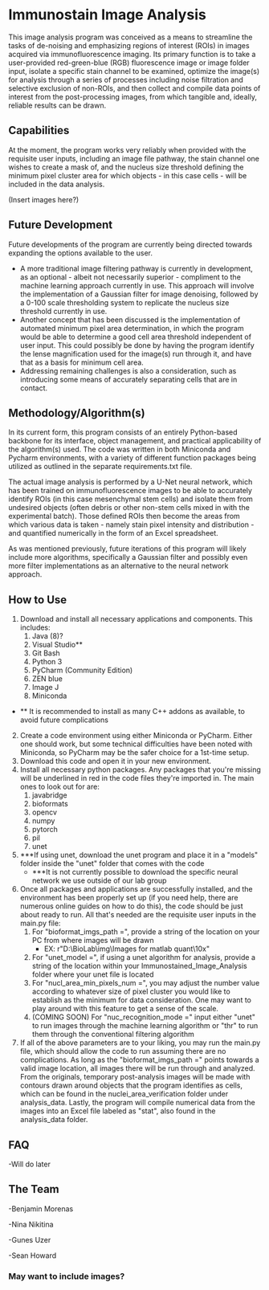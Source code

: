 # Immunostain Image Analysis

This image analysis program was conceived as a means to streamline the tasks of
de-noising and emphasizing regions of interest (ROIs) in images acquired via 
immunofluorescence imaging. Its primary function is to take a 
user-provided red-green-blue (RGB) fluorescence image or image folder input, 
isolate a specific stain channel to be examined, optimize the image(s) for analysis 
through a series of processes including noise filtration and selective exclusion 
of non-ROIs, and then collect and compile data points of interest from the 
post-processing images, from which tangible and, ideally, reliable results can be
drawn.

## Capabilities
At the moment, the program works very reliably when provided with the requisite
user inputs, including an image file pathway, the stain channel one wishes to
create a mask of, and the nucleus size threshold defining the minimum pixel cluster 
area for which objects - in this case cells - will be included in the data 
analysis. 

(Insert images here?)

## Future Development
Future developments of the program are currently being directed towards expanding 
the options available to the user.
- A more traditional image filtering pathway is
  currently in development, as an optional - albeit not necessarily superior - 
  compliment to the machine learning approach currently in use. This approach will
  involve the implementation of a Gaussian filter for image denoising, followed by 
  a 0-100 scale thresholding system to replicate the nucleus size threshold
  currently in use.
- Another concept that has been discussed is the implementation of automated
  minimum pixel area determination, in which the program would be able to
  determine a good cell area threshold independent of user input. This could 
  possibly be done by having the program identify the lense magnification used 
  for the image(s) run through it, and have that as a basis for minimum cell area.
- Addressing remaining challenges is also a consideration, such as introducing
  some means of accurately separating cells that are in contact.


## Methodology/Algorithm(s)
In its current form, this program consists of an entirely Python-based backbone
for its interface, object management, and practical applicability of the 
algorithm(s) used. The code was written in both Miniconda and Pycharm environments,
with a variety of different function packages being utilized as outlined in the 
separate requirements.txt file.

The actual image analysis is performed by a U-Net neural 
network, which has been trained on immunofluorescence images to be able to
accurately identify ROIs (in this case mesenchymal stem cells) and isolate them
from undesired objects (often debris or other non-stem cells mixed in with the
experimental batch). Those defined ROIs then become the areas from which various
data is taken - namely stain pixel intensity and distribution - and quantified
numerically in the form of an Excel spreadsheet.

As was mentioned previously, future iterations of this program will likely include
more algorithms, specifically a Gaussian filter and possibly even more filter
implementations as an alternative to the neural network approach.


## How to Use
1) Download and install all necessary applications and components. This includes:
   1) Java (8)?
   2) Visual Studio**
   3) Git Bash
   4) Python 3
   5) PyCharm (Community Edition)
   6) ZEN blue
   7) Image J
   8) Miniconda
- ** It is recommended to install as many C++ addons as available, to avoid
  future complications
2) Create a code environment using either Miniconda or PyCharm. Either one should
   work, but some technical difficulties have been noted with Miniconda, so PyCharm
   may be the safer choice for a 1st-time setup.
3) Download this code and open it in your new environment.
4) Install all necessary python packages. Any packages that you're missing will
   be underlined in red in the code files they're imported in. The main ones to
   look out for are:
   1) javabridge
   2) bioformats
   3) opencv
   4) numpy
   5) pytorch
   6) pil
   7) unet
5) ***If using unet, download the unet program and place it in a "models" folder
   inside the "unet" folder that comes with the code
   - ***It is not currently possible to download the specific neural network we use
     outside of our lab group
6) Once all packages and applications are successfully installed, and the 
   environment has been properly set up (if you need help, there are numerous online guides on how to
   do this), the code should be just about ready to run. All that's needed are
   the requisite user inputs in the main.py file:
   1) For "bioformat_imgs_path =", provide a string of the location on your PC
      from where images will be drawn
      - EX: r"D:\BioLab\img\Images for matlab quant\10x"
   2) For "unet_model =", if using a unet algorithm for analysis, provide a string 
      of the location within your Immunostained_Image_Analysis folder where your 
      unet file is located
   3) For "nucl_area_min_pixels_num =", you may adjust the number value according
      to whatever size of pixel cluster you would like to establish as the minimum
      for data consideration. One may want to play around with this feature to get
      a sense of the scale.
   4) (COMING SOON) For "nuc_recognition_mode =" input either "unet" to run images
      through the machine learning algorithm or "thr" to run them through the
      conventional filtering algorithm
7) If all of the above parameters are to your liking, you may run the main.py file,
   which should allow the code to run assuming there are no complications. As long
   as the "bioformat_imgs_path =" points towards a valid image location, all
   images there will be run through and analyzed. From the originals, temporary
   post-analysis images will be made with contours drawn around objects that the
   program identifies as cells, which can be found in the nuclei_area_verification
   folder under analysis_data. Lastly, the program will compile numerical data
   from the images into an Excel file labeled as "stat", also found in the 
   analysis_data folder.


## FAQ
    
-Will do later

## The Team
-Benjamin Morenas

-Nina Nikitina

-Gunes Uzer

-Sean Howard

### May want to include images?
